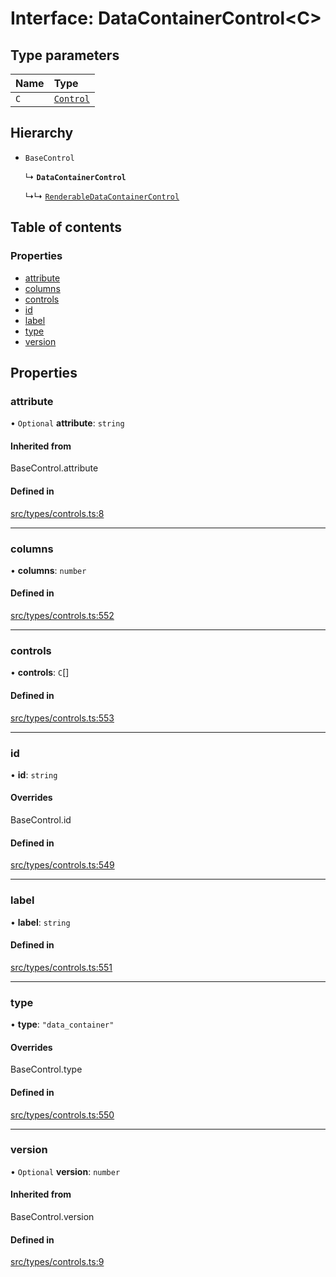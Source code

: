# Interface: DataContainerControl<C\>

## Type parameters

| Name | Type |
| :------ | :------ |
| `C` | [`Control`](../wiki/Exports#control) |

## Hierarchy

- `BaseControl`

  ↳ **`DataContainerControl`**

  ↳↳ [`RenderableDataContainerControl`](../wiki/RenderableDataContainerControl)

## Table of contents

### Properties

- [attribute](../wiki/DataContainerControl#attribute)
- [columns](../wiki/DataContainerControl#columns)
- [controls](../wiki/DataContainerControl#controls)
- [id](../wiki/DataContainerControl#id)
- [label](../wiki/DataContainerControl#label)
- [type](../wiki/DataContainerControl#type)
- [version](../wiki/DataContainerControl#version)

## Properties

### attribute

• `Optional` **attribute**: `string`

#### Inherited from

BaseControl.attribute

#### Defined in

[src/types/controls.ts:8](https://github.com/decisively-io/interview-sdk/blob/bdb144e/src/types/controls.ts#L8)

___

### columns

• **columns**: `number`

#### Defined in

[src/types/controls.ts:552](https://github.com/decisively-io/interview-sdk/blob/bdb144e/src/types/controls.ts#L552)

___

### controls

• **controls**: `C`[]

#### Defined in

[src/types/controls.ts:553](https://github.com/decisively-io/interview-sdk/blob/bdb144e/src/types/controls.ts#L553)

___

### id

• **id**: `string`

#### Overrides

BaseControl.id

#### Defined in

[src/types/controls.ts:549](https://github.com/decisively-io/interview-sdk/blob/bdb144e/src/types/controls.ts#L549)

___

### label

• **label**: `string`

#### Defined in

[src/types/controls.ts:551](https://github.com/decisively-io/interview-sdk/blob/bdb144e/src/types/controls.ts#L551)

___

### type

• **type**: ``"data_container"``

#### Overrides

BaseControl.type

#### Defined in

[src/types/controls.ts:550](https://github.com/decisively-io/interview-sdk/blob/bdb144e/src/types/controls.ts#L550)

___

### version

• `Optional` **version**: `number`

#### Inherited from

BaseControl.version

#### Defined in

[src/types/controls.ts:9](https://github.com/decisively-io/interview-sdk/blob/bdb144e/src/types/controls.ts#L9)
